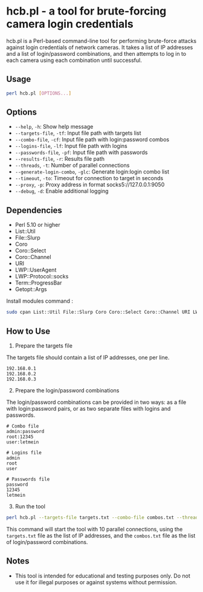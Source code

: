 # hcb.pl - a tool for brute-forcing camera login credentials

hcb.pl is a Perl-based command-line tool for performing brute-force attacks against login credentials of network cameras. It takes a list of IP addresses and a list of login/password combinations, and then attempts to log in to each camera using each combination until successful.

## Usage

```bash
perl hcb.pl [OPTIONS...]
```

## Options

- `--help`, `-h`: Show help message
- `--targets-file`, `-tf`: Input file path with targets list
- `--combo-file`, `-cf`: Input file path with login:password combos
- `--logins-file`, `-lf`: Input file path with logins
- `--passwords-file`, `-pf`: Input file path with passwords
- `--results-file`, `-r`: Results file path
- `--threads`, `-t`: Number of parallel connections
- `--generate-login-combo`, `-glc`: Generate login:login combo list
- `--timeout`, `-to`: Timeout for connection to target in seconds
- `--proxy`, `-p`: Proxy address in format socks5://127.0.0.1:9050
- `--debug`, `-d`: Enable additional logging

## Dependencies

- Perl 5.10 or higher
- List::Util
- File::Slurp
- Coro
- Coro::Select
- Coro::Channel
- URI
- LWP::UserAgent
- LWP::Protocol::socks
- Term::ProgressBar
- Getopt::Args

Install modules command :
```bash
sudo cpan List::Util File::Slurp Coro Coro::Select Coro::Channel URI LWP::UserAgent LWP::Protocol::socks Term::ProgressBar Getopt::Args Data::Dumper
```

## How to Use

1. Prepare the targets file

The targets file should contain a list of IP addresses, one per line.

```
192.168.0.1
192.168.0.2
192.168.0.3
```

2. Prepare the login/password combinations

The login/password combinations can be provided in two ways: as a file with login:password pairs, or as two separate files with logins and passwords.

```
# Combo file
admin:password
root:12345
user:letmein

# Logins file
admin
root
user

# Passwords file
password
12345
letmein
```

3. Run the tool

```bash
perl hcb.pl --targets-file targets.txt --combo-file combos.txt --threads 10
```

This command will start the tool with 10 parallel connections, using the `targets.txt` file as the list of IP addresses, and the `combos.txt` file as the list of login/password combinations.

## Notes

- This tool is intended for educational and testing purposes only. Do not use it for illegal purposes or against systems without permission.